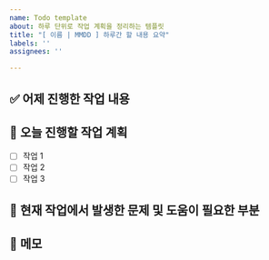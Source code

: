 ```yaml
---
name: Todo template
about: 하루 단위로 작업 계획을 정리하는 템플릿
title: "[ 이름 | MMDD ] 하루간 할 내용 요약"
labels: ''
assignees: ''

---
```


## ✅ 어제 진행한 작업 내용
<!-- 완료한 작업 요약 -->

## 📌 오늘 진행할 작업 계획
- [ ] 작업 1
- [ ] 작업 2
- [ ] 작업 3

## 🧩 현재 작업에서 발생한 문제 및 도움이 필요한 부분
<!-- 이슈, 질문, 협업 요청 등 -->

## 📝 메모
<!-- 참고 사항, 다음에 고려할 점 등 자유롭게 기재 -->
